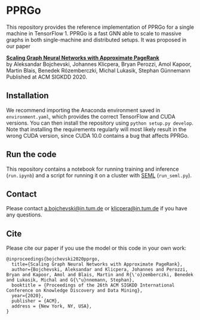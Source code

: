 # PPRGo

This repository provides the reference implementation of PPRGo for a single machine in TensorFlow 1. PPRGo is a fast GNN able to scale to massive graphs in both single-machine and distributed setups. It was proposed in our paper

**[Scaling Graph Neural Networks with Approximate PageRank](https://www.daml.in.tum.de/pprgo)**   
by Aleksandar Bojchevski, Johannes Klicpera, Bryan Perozzi, Amol Kapoor, Martin Blais, Benedek Rózemberczki, Michal Lukasik, Stephan Günnemann 
Published at ACM SIGKDD 2020.

## Installation
We recommend importing the Anaconda environment saved in `environment.yaml`, which provides the correct TensorFlow and CUDA versions. You can then install the repository using `python setup.py develop`. Note that installing the requirements regularly will most likely result in the wrong CUDA version, since CUDA 10.0 contains a bug that affects PPRGo.

## Run the code
This repository contains a notebook for running training and inference (`run.ipynb`) and a script for running it on a cluster with [SEML](https://github.com/TUM-DAML/seml) (`run_seml.py`).

## Contact
Please contact a.bojchevski@in.tum.de or klicpera@in.tum.de if you have any questions.

## Cite
Please cite our paper if you use the model or this code in your own work:

```
@inproceedings{bojchevski2020pprgo,
  title={Scaling Graph Neural Networks with Approximate PageRank},
  author={Bojchevski, Aleksandar and Klicpera, Johannes and Perozzi, Bryan and Kapoor, Amol and Blais, Martin and R{\'o}zemberczki, Benedek and Lukasik, Michal and G{\"u}nnemann, Stephan},
  booktitle = {Proceedings of the 26th ACM SIGKDD International Conference on Knowledge Discovery and Data Mining},
  year={2020},
  publisher = {ACM},
  address = {New York, NY, USA},
}
```
